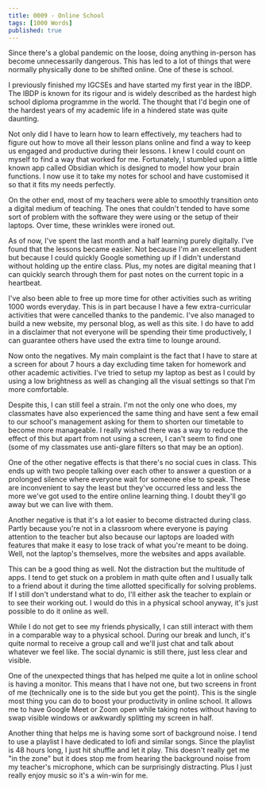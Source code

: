 ```yaml
---
title: 0009 - Online School
tags: [1000 Words]
published: true
---
```


Since there's a global pandemic on the loose, doing anything in-person has become unnecessarily dangerous. This has led to a lot of things that were normally physically done to be shifted online. One of these is school. 

I previously finished my IGCSEs and have started my first year in the IBDP. The IBDP is known for its rigour and is widely described as the hardest high school diploma programme in the world. The thought that I'd begin one of the hardest years of my academic life in a hindered state was quite daunting.

Not only did I have to learn how to learn effectively, my teachers had to figure out how to move all their lesson plans online and find a way to keep us engaged and productive during their lessons. I knew I could count on myself to find a way that worked for me. Fortunately, I stumbled upon a little known app called Obsidian which is designed to model how your brain functions. I now use it to take my notes for school and have customised it so that it fits my needs perfectly.

On the other end, most of my teachers were able to smoothly transition onto a digital medium of teaching. The ones that couldn't tended to have some sort of problem with the software they were using or the setup of their laptops. Over time, these wrinkles were ironed out.

As of now, I've spent the last month and a half learning purely digitally. I've found that the lessons became easier. Not because I'm an excellent student but because I could quickly Google something up if I didn't understand without holding up the entire class. Plus, my notes are digital meaning that I can quickly search through them for past notes on the current topic in a heartbeat.

I've also been able to free up more time for other activities such as writing 1000 words everyday. This is in part because I have a few extra-curricular activities that were cancelled thanks to the pandemic. I've also managed to build a new website, my personal blog, as well as this site. I do have to add in a disclaimer that not everyone will be spending their time productively, I can guarantee others have used the extra time to lounge around. 

Now onto the negatives. My main complaint is the fact that I have to stare at a screen for about 7 hours a day excluding time taken for homework and other academic activities. I've tried to setup my laptop as best as I could by using a low brightness as well as changing all the visual settings so that I'm more comfortable. 

Despite this, I can still feel a strain. I'm not the only one who does, my classmates have also experienced the same thing and have sent a few email to our school's management asking for them to shorten our timetable to become more manageable. I really wished there was a way to reduce the effect of this but apart from not using a screen, I can't seem to find one (some of my classmates use anti-glare filters so that may be an option).

One of the other negative effects is that there's no social cues in class. This ends up with two people talking over each other to answer a question or a prolonged silence where everyone wait for someone else to speak. These are inconvenient to say the least but they've occurred less and less the more we've got used to the entire online learning thing. I doubt they'll go away but we can live with them. 

Another negative is that it's a lot easier to become distracted during class. Partly because you're not in a classroom where everyone is paying attention to the teacher but also because our laptops are loaded with features that make it easy to lose track of what you're meant to be doing. Well, not the laptop's themselves, more the websites and apps available.

This can be a good thing as well. Not the distraction but the multitude of apps. I tend to get stuck on a problem in math quite often and I usually talk to a friend about it during the time allotted specifically for solving problems. If I still don't understand what to do, I'll either ask the teacher to explain or to see their working out. I would do this in a physical school anyway, it's just possible to do it online as well.

While I do not get to see my friends physically, I can still interact with them in a comparable way to a physical school. During our break and lunch, it's quite normal to receive a group call and we'll just chat and talk about whatever we feel like. The social dynamic is still there, just less clear and visible.

One of the unexpected things that has helped me quite a lot in online school is having a monitor. This means that I have not one, but two screens in front of me (technically one is to the side but you get the point). This is the single most thing you can do to boost your productivity in online school. It allows me to have Google Meet or Zoom open while taking notes without having to swap visible windows or awkwardly splitting my screen in half.

Another thing that helps me is having some sort of background noise. I tend to use a playlist I have dedicated to lofi and similar songs. Since the playlist is 48 hours long, I just hit shuffle and let it play. This doesn't really get me "in the zone" but it does stop me from hearing the background noise from my teacher's microphone, which can be surprisingly distracting. Plus I just really enjoy music so it's a win-win for me.

